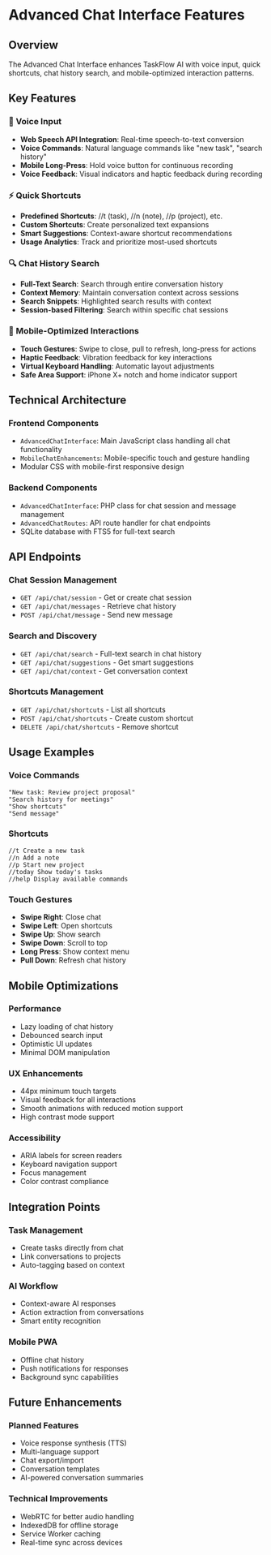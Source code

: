 # Advanced Chat Interface Features

## Overview
The Advanced Chat Interface enhances TaskFlow AI with voice input, quick shortcuts, chat history search, and mobile-optimized interaction patterns.

## Key Features

### 🎤 Voice Input
- **Web Speech API Integration**: Real-time speech-to-text conversion
- **Voice Commands**: Natural language commands like "new task", "search history"
- **Mobile Long-Press**: Hold voice button for continuous recording
- **Voice Feedback**: Visual indicators and haptic feedback during recording

### ⚡ Quick Shortcuts
- **Predefined Shortcuts**: //t (task), //n (note), //p (project), etc.
- **Custom Shortcuts**: Create personalized text expansions
- **Smart Suggestions**: Context-aware shortcut recommendations
- **Usage Analytics**: Track and prioritize most-used shortcuts

### 🔍 Chat History Search
- **Full-Text Search**: Search through entire conversation history
- **Context Memory**: Maintain conversation context across sessions
- **Search Snippets**: Highlighted search results with context
- **Session-based Filtering**: Search within specific chat sessions

### 📱 Mobile-Optimized Interactions
- **Touch Gestures**: Swipe to close, pull to refresh, long-press for actions
- **Haptic Feedback**: Vibration feedback for key interactions
- **Virtual Keyboard Handling**: Automatic layout adjustments
- **Safe Area Support**: iPhone X+ notch and home indicator support

## Technical Architecture

### Frontend Components
- `AdvancedChatInterface`: Main JavaScript class handling all chat functionality
- `MobileChatEnhancements`: Mobile-specific touch and gesture handling
- Modular CSS with mobile-first responsive design

### Backend Components
- `AdvancedChatInterface`: PHP class for chat session and message management
- `AdvancedChatRoutes`: API route handler for chat endpoints
- SQLite database with FTS5 for full-text search

## API Endpoints

### Chat Session Management
- `GET /api/chat/session` - Get or create chat session
- `GET /api/chat/messages` - Retrieve chat history
- `POST /api/chat/message` - Send new message

### Search and Discovery
- `GET /api/chat/search` - Full-text search in chat history
- `GET /api/chat/suggestions` - Get smart suggestions
- `GET /api/chat/context` - Get conversation context

### Shortcuts Management
- `GET /api/chat/shortcuts` - List all shortcuts
- `POST /api/chat/shortcuts` - Create custom shortcut
- `DELETE /api/chat/shortcuts` - Remove shortcut

## Usage Examples

### Voice Commands
```
"New task: Review project proposal"
"Search history for meetings"
"Show shortcuts"
"Send message"
```

### Shortcuts
```
//t Create a new task
//n Add a note  
//p Start new project
//today Show today's tasks
//help Display available commands
```

### Touch Gestures
- **Swipe Right**: Close chat
- **Swipe Left**: Open shortcuts
- **Swipe Up**: Show search
- **Swipe Down**: Scroll to top
- **Long Press**: Show context menu
- **Pull Down**: Refresh chat history

## Mobile Optimizations

### Performance
- Lazy loading of chat history
- Debounced search input
- Optimistic UI updates
- Minimal DOM manipulation

### UX Enhancements
- 44px minimum touch targets
- Visual feedback for all interactions
- Smooth animations with reduced motion support
- High contrast mode support

### Accessibility
- ARIA labels for screen readers
- Keyboard navigation support
- Focus management
- Color contrast compliance

## Integration Points

### Task Management
- Create tasks directly from chat
- Link conversations to projects
- Auto-tagging based on context

### AI Workflow
- Context-aware AI responses
- Action extraction from conversations
- Smart entity recognition

### Mobile PWA
- Offline chat history
- Push notifications for responses
- Background sync capabilities

## Future Enhancements

### Planned Features
- Voice response synthesis (TTS)
- Multi-language support
- Chat export/import
- Conversation templates
- AI-powered conversation summaries

### Technical Improvements
- WebRTC for better audio handling
- IndexedDB for offline storage
- Service Worker caching
- Real-time sync across devices